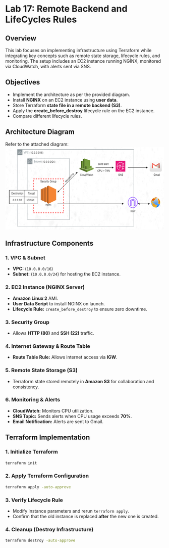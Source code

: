 # Lab 17: Remote Backend and LifeCycles Rules

## Overview
This lab focuses on implementing infrastructure using Terraform while integrating key concepts such as remote state storage, lifecycle rules, and monitoring. The setup includes an EC2 instance running NGINX, monitored via CloudWatch, with alerts sent via SNS.

## Objectives
- Implement the architecture as per the provided diagram.
- Install **NGINX** on an EC2 instance using **user data**.
- Store Terraform **state file in a remote backend (S3)**.
- Apply the **create_before_destroy** lifecycle rule on the EC2 instance.
- Compare different lifecycle rules.

## Architecture Diagram
Refer to the attached diagram:
![Architecture Diagram](https://github.com/abdoelwaly/iVolve-Training/blob/11e52dfc43b477c95fbf29798d9798c1e694efe8/Terraform/lab17/Screenshot%202025-03-08%20155801.png)

## Infrastructure Components
### 1. **VPC & Subnet**
- **VPC:** (`10.0.0.0/16`)
- **Subnet:** (`10.0.0.0/24`) for hosting the EC2 instance.

### 2. **EC2 Instance (NGINX Server)**
- **Amazon Linux 2** AMI.
- **User Data Script** to install NGINX on launch.
- **Lifecycle Rule:** `create_before_destroy` to ensure zero downtime.

### 3. **Security Group**
- Allows **HTTP (80)** and **SSH (22)** traffic.

### 4. **Internet Gateway & Route Table**
- **Route Table Rule:** Allows internet access via **IGW**.

### 5. **Remote State Storage (S3)**
- Terraform state stored remotely in **Amazon S3** for collaboration and consistency.

### 6. **Monitoring & Alerts**
- **CloudWatch:** Monitors CPU utilization.
- **SNS Topic:** Sends alerts when CPU usage exceeds **70%**.
- **Email Notification:** Alerts are sent to Gmail.

## Terraform Implementation
### 1. **Initialize Terraform**
```sh
terraform init
```
### 2. **Apply Terraform Configuration**
```sh
terraform apply -auto-approve
```
### 3. **Verify Lifecycle Rule**
- Modify instance parameters and rerun `terraform apply`.
- Confirm that the old instance is replaced **after** the new one is created.

### 4. **Cleanup (Destroy Infrastructure)**
```sh
terraform destroy -auto-approve
```




